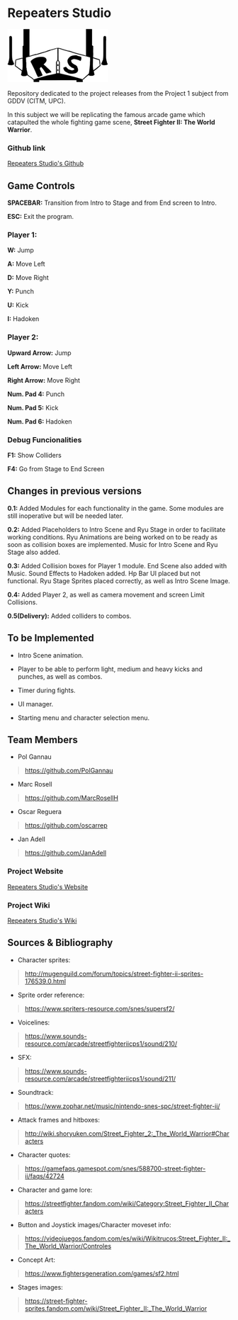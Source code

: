 # Repeaters Studio

![](https://github.com/PolGannau/RepeatersStudio/blob/master/Wiki%20Documents/Images/RepeatersStudiolittle.png)

Repository dedicated to the project releases from the Project 1 subject from GDDV (CITM, UPC).

In this subject we will be replicating the famous arcade game which catapulted the whole fighting game scene, **Street Fighter II: The World Warrior**.

### Github link

[Repeaters Studio's Github](https://github.com/PolGannau/RepeatersStudio/)

## Game Controls


**SPACEBAR:** Transition from Intro to Stage and from End screen to Intro.

**ESC:** Exit the program.


### Player 1:


**W:** Jump

**A:** Move Left

**D:** Move Right

**Y:** Punch

**U:** Kick

**I:** Hadoken


### Player 2:


**Upward Arrow:** Jump

**Left Arrow:** Move Left

**Right Arrow:** Move Right

**Num. Pad 4:** Punch

**Num. Pad 5:** Kick

**Num. Pad 6:** Hadoken


### Debug Funcionalities


**F1:** Show Colliders

**F4:** Go from Stage to End Screen


## Changes in previous versions

**0.1:** Added Modules for each functionality in the game. Some modules are still inoperative but will be needed later.

**0.2:** Added Placeholders to Intro Scene and Ryu Stage in order to facilitate working conditions. Ryu Animations are being worked on to be ready as soon as collision boxes are implemented. Music for Intro Scene and Ryu Stage also added.

**0.3:** Added Collision boxes for Player 1 module. End Scene also added with Music. Sound Effects to Hadoken added. Hp Bar UI placed but not functional. Ryu Stage Sprites placed correctly, as well as Intro Scene Image.

**0.4:** Added Player 2, as well as camera movement and screen Limit Collisions.

**0.5(Delivery):** Added colliders to combos. 


## To be Implemented

* Intro Scene animation.

* Player to be able to perform light, medium and heavy kicks and punches, as well as combos.

* Timer during fights.

* UI manager.

* Starting menu and character selection menu.

## Team Members

* Pol Gannau
> https://github.com/PolGannau

* Marc Rosell
>https://github.com/MarcRosellH

* Oscar Reguera
>https://github.com/oscarrep

* Jan Adell
>https://github.com/JanAdell

### Project Website

[Repeaters Studio's Website](https://polgannau.github.io/RepeatersStudio/)

### Project Wiki

[Repeaters Studio's Wiki](https://github.com/PolGannau/RepeatersStudio/wiki)


## Sources & Bibliography

* Character sprites:
> http://mugenguild.com/forum/topics/street-fighter-ii-sprites-176539.0.html

* Sprite order reference:
> https://www.spriters-resource.com/snes/supersf2/

* Voicelines:
> https://www.sounds-resource.com/arcade/streetfighteriicps1/sound/210/

* SFX:
> https://www.sounds-resource.com/arcade/streetfighteriicps1/sound/211/

* Soundtrack:
> https://www.zophar.net/music/nintendo-snes-spc/street-fighter-ii/

* Attack frames and hitboxes:
> http://wiki.shoryuken.com/Street_Fighter_2:_The_World_Warrior#Characters

* Character quotes:
> https://gamefaqs.gamespot.com/snes/588700-street-fighter-ii/faqs/42724

* Character and game lore:
> https://streetfighter.fandom.com/wiki/Category:Street_Fighter_II_Characters

* Button and Joystick images/Character moveset info:
> https://videojuegos.fandom.com/es/wiki/Wikitrucos:Street_Fighter_II:_The_World_Warrior/Controles

* Concept Art:
> https://www.fightersgeneration.com/games/sf2.html

* Stages images:
> https://street-fighter-sprites.fandom.com/wiki/Street_Fighter_II:_The_World_Warrior
